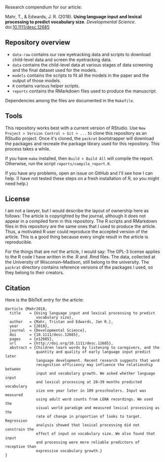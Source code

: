 
Research compendium for our article:

Mahr, T., & Edwards, J. R. (2018). **Using language input and lexical processing
to predict vocabulary size**. *Developmental Science*.
doi:[10.1111/desc.12685](https://doi.org/10.1111/desc.12685)


## Repository overview

  - `data-raw` contains our raw eyetracking data and scripts to download
    child-level data and screen the eyetracking data.
  - `data` contains the child-level data at various stages of data
    screening and the final dataset used for the models.
  - `models` contains the scripts to fit all the models in the paper and
    the output of those models.
  - `R` contains various helper scripts.
  - `reports` contains the RMarkdown files used to produce the
    manuscript.

Dependencies among the files are documented in the `Makefile`.

## Tools

This repository works best with a current version of RStudio. Use `New Project >
Version Control > Git > ...` to clone this repository as an RStudio project.
Once it's cloned, the `packrat` bootstrapper will download the packages and
recreate the package library used for this repository. This process takes a
while. 

If you have `make` installed, then `Build > Build All` will compile the report.
Otherwise, run the script `reports/compile_report.R`.

If you have any problems, open an issue on GitHub and I'll see how I can help. 
(I have not tested these steps on a fresh installation of R, so you might 
need help.)

## License

I am not a lawyer, but I would describe the layout of ownership here as
follows: The article is copyrighted by the journal, although it does not
appear in a compiled form in this repository. The R
scripts and RMarkdown files in this repository are the same ones that I
used to produce the article. Thus, a motivated R user could reproduce
the accepted version of the article. This is a good thing because every
single result in the article is reproducible.

For the things that are *not* the article, I would say: The GPL-3
license applies to the R code I have written in the .R and .Rmd files.
The data, collected at the University of Wisconsin–Madison, still belong
to the university. The `packrat` directory contains reference versions 
of the packages I used, so they belong to their creators.

## Citation

Here is the BibTeX entry for the article:

```
@article {Mahr2018,
  title    = {Using language input and lexical processing to predict 
              vocabulary size},
  author   = {Mahr, Tristan and Edwards, Jan R.},
  year     = {2018},
  journal  = {Developmental Science},
  doi      = {10.1111/desc.12685},
  pages    = {e12685},
  url      = {http://doi.org/10.1111/desc.12685},
  abstract = {Children learn words by listening to caregivers, and the 
              quantity and quality of early language input predict later 
              language development. Recent research suggests that word 
              recognition efficiency may influence the relationship between 
              input and vocabulary growth. We asked whether language input 
              and lexical processing at 28–39 months predicted vocabulary 
              size one year later in 109 preschoolers. Input was measured 
              using adult word counts from LENA recordings. We used the 
              visual world paradigm and measured lexical processing as the 
              rate of change in proportion of looks to target. Regression 
              analysis showed that lexical processing did not constrain the 
              effect of input on vocabulary size. We also found that input 
              and processing were more reliable predictors of receptive than 
              expressive vocabulary growth.}
}
```

